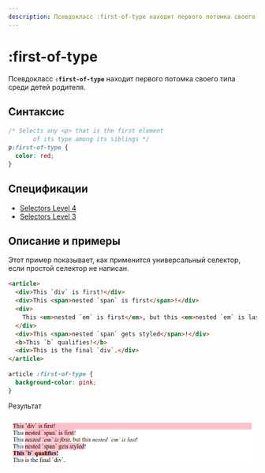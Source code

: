 ```yaml
---
description: Псевдокласс :first-of-type находит первого потомка своего типа среди детей родителя
---
```


# :first-of-type

Псевдокласс **`:first-of-type`** находит первого потомка своего типа среди детей родителя.

## Синтаксис

```css
/* Selects any <p> that is the first element
	   of its type among its siblings */
p:first-of-type {
  color: red;
}
```

## Спецификации

- [Selectors Level 4](https://drafts.csswg.org/selectors-4/#first-of-type-pseudo)
- [Selectors Level 3](https://drafts.csswg.org/selectors-3/#first-of-type-pseudo)

## Описание и примеры

Этот пример показывает, как применится универсальный селектор, если простой селектор не написан.

```html tab="HTML"
<article>
  <div>This `div` is first!</div>
  <div>This <span>nested `span` is first</span>!</div>
  <div>
    This <em>nested `em` is first</em>, but this <em>nested `em` is last</em>!
  </div>
  <div>This <span>nested `span` gets styled</span>!</div>
  <b>This `b` qualifies!</b>
  <div>This is the final `div`.</div>
</article>
```

```css tab="CSS"
article :first-of-type {
  background-color: pink;
}
```

Результат

![Результат работы псевдокласса :first-of-type](first-of-type.png)
